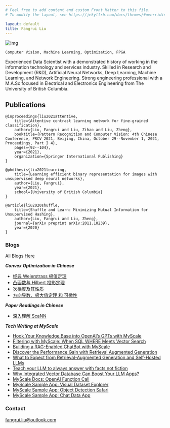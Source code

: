 ```yaml
---
# Feel free to add content and custom Front Matter to this file.
# To modify the layout, see https://jekyllrb.com/docs/themes/#overriding-theme-defaults

layout: default
title: Fangrui Liu
---
```


![img](https://mpskex.github.io/imgs/bio.jpeg)

    Computer Vision, Machine Learning, Optimization, FPGA

Experienced Data Scientist with a demonstrated history of working in the information technology and services industry. Skilled in Research and Development (R&D), Artificial Neural Networks, Deep Learning, Machine Learning, and Network Engineering. Strong engineering professional with a M.A.Sc focused in Electrical and Electronics Engineering from The University of British Columbia.

## Publications

    @inproceedings{liu2021attentive,
        title={Attentive contrast learning network for fine-grained classification},
        author={Liu, Fangrui and Liu, Zihao and Liu, Zheng},
        booktitle={Pattern Recognition and Computer Vision: 4th Chinese Conference, PRCV 2021, Beijing, China, October 29--November 1, 2021, Proceedings, Part I 4},
        pages={92--104},
        year={2021},
        organization={Springer International Publishing}
    }

    @phdthesis{liu2021learning,
        title={Learning efficient binary representation for images with unsupervised deep neural networks},
        author={Liu, Fangrui},
        year={2021},
        school={University of British Columbia}
    }

    @article{liu2020shuffle,
        title={Shuffle and Learn: Minimizing Mutual Information for Unsupervised Hashing},
        author={Liu, Fangrui and Liu, Zheng},
        journal={arXiv preprint arXiv:2011.10239},
        year={2020}
    }

### Blogs

All Blogs [Here](blog.html)

***Convex Optimization in Chinese***

- [经典 Weierstrass 极值定理](/convex-optimization/2022/06/02/classical-weierstrass.html)
- [凸函数与 Hilbert 投影定理](/convex-optimization/2022/06/04/hibert-projection.html)
- [次梯度及其性质](/convex-optimization/2022/06/08/subdifferential.html)
- [方向导数、极大值定理 和 可微性](/convex-optimization/2023/06/29/directional-derivatives.html)

***Paper Readings in Chinese***

- [深入理解 ScaNN ](/paper-reading/2022/12/06/scann-proof.html)

***Tech Writing at MyScale***

- [Hook Your Knowledge Base into OpenAI’s GPTs with MyScale](https://myscale.com/blog/bring-your-own-knowledge-base-to-gpts/)
- [Filtering with MyScale: When SQL WHERE Meets Vector Search](https://myscale.com/blog/when-sql-power-meets-vector-search/)
- [Building a RAG-Enabled ChatBot with MyScale](https://myscale.com/blog/build-rag-enabled-chatbot/)
- [Discover the Performance Gain with Retrieval Augmented Generation](https://myscale.com/blog/discorver-performance-gain-with-rag/)
- [What to Expect from Retrieval-Augmented Generation and Self-Hosted LLMs](https://myscale.com/blog/what-to-expect-rag/) 
- [Teach your LLM to always answer with facts not fiction](https://myscale.com/blog/teach-your-llm-vector-sql/)
- [Why Integrated Vector Database Can Boost Your LLM Apps?](https://myscale.com/blog/why-integrated-database-solution-can-boost-your-llm-apps/)
- [MyScale Docs: OpenAI Function Call](https://myscale.com/docs/en/sample-applications/openai-function-call/)
- [MyScale Sample App: Visual Dataset Explorer](https://myscale.com/docs/en/advanced-applications/visual-explorer/)
- [MyScale Sample App: Object Detection Safari](https://myscale.com/docs/en/advanced-applications/object-detect/)
- [MyScale Sample App: Chat Data App](https://myscale.com/docs/en/advanced-applications/chatdata/)

### Contact
fangrui.liu@outlook.com
